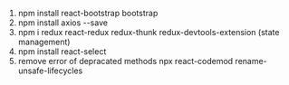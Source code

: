 1. npm install react-bootstrap bootstrap
2. npm install axios --save
3. npm i redux react-redux redux-thunk redux-devtools-extension
   (state management)
4. npm install react-select
5. remove error of depracated methods
   npx react-codemod rename-unsafe-lifecycles
